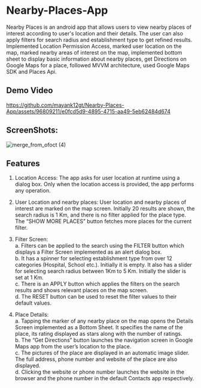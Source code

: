 # Nearby-Places-App
Nearby Places is an android app that allows users to view nearby places of interest according to user's location and their details. The user can also apply filters for search radius and establishment type to get refined results.<br>
Implemented Location Permission Access, marked user location on the map, marked nearby areas of interest on the map, implemented bottom sheet to display basic information about nearby places, get Directions on Google Maps for a place, followed MVVM architecture, used Google Maps SDK and Places Api. <br>


## Demo Video



https://github.com/mayank12gt/Nearby-Places-App/assets/96809211/e0fcd5d9-4895-4715-aa49-5eb62484d674


## ScreenShots:

![merge_from_ofoct (4)](https://github.com/mayank12gt/Nearby-Places-App/assets/96809211/5deccbf1-6981-4b8a-8879-c8982a24cf9c)




## Features
 1.	Location Access: The app asks for user location at runtime using a dialog box. Only when the location access is provided, the app performs any operation.

2.	User Location and nearby places: User location and nearby places of interest are marked on the map screen. Initially 20 results are shown, the search radius is 1 Km, and there is no filter applied for the place type. The “SHOW MORE PLACES” button fetches more places for the current filter.

3.	Filter Screen:<br> 
a.	Filters can be applied to the search using the FILTER button which displays a Filter Screen implemented as an alert dialog box.<br> 
b.	It has a spinner for selecting establishment type from over 12 categories (Hospital, School etc.). Initially it is empty. It also has a slider for selecting search radius between 1Km to 5 Km. Initially the slider is set at 1 Km.<br> 
c.	There is an APPLY button which applies the filters on the search results and shows relevant places on the map screen.<br> 
d.	The RESET button can be used to reset the filter values to their default values.<br> 

4.	Place Details:<br> 
a.	Tapping the marker of any nearby place on the map opens the Details Screen implemented as a Bottom Sheet. It specifies the name of the place, its rating displayed as stars along with the number of ratings.<br> 
b.	The “Get Directions” button launches the navigation screen in Google Maps app from the user’s location to the place.<br> 
c.	The pictures of the place are displayed in an automatic image slider. The full address, phone number and website of the place are also displayed.<br> 
d.	Clicking the website or phone number launches the website in the browser and the phone number in the default Contacts app respectively.<br> 





















